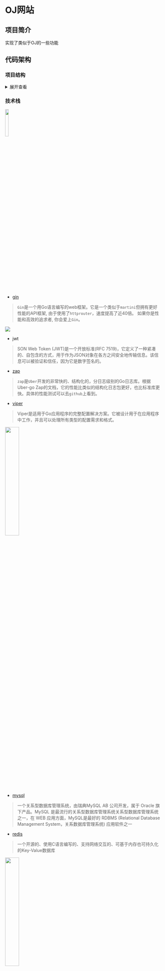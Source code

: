 # OJ网站

##  项目简介

实现了类似于OJ的一些功能

##  代码架构

### 项目结构

<details>
<summary>展开查看</summary>
<pre>
<code>
    ├── app ----------------------------- (项目文件)
    	├── api ------------------------- (api层)
    		├── category ------------------ (关于题目分类的api)
    		├── problem -------------- (关于问题的api)
    		├── submit -------------------- (关于用户提交代码的api)
    		├── user -------------------- (关于用户的api)
    	├── global ---------------------- (全局组件)
    	├── internal -------------------- (内部包)
    		├── middleware -------------- (中间件)
    		├── model ------------------- (模型)
    		├── service ----------------- (服务层)
    	├── router ---------------------- (路由层)
    ├── boot ---------------------------- (项目启动包)
    ├── manifest ------------------------ (交付清单)
    	├── config ---------------------- (项目配置)
		├── sql ------------------------- (sql文件)
			├── mysql ------------------- (mysql表结构)
    ├── utils --------------------------- (工具包)
    ├── build.sh ------------------------ (项目启动shell脚本)
    ├── docker-compose.yml -------------- (docker容器)
</code>
</pre>
</details>


### 技术栈

<img src="https://raw.githubusercontent.com/gin-gonic/logo/master/color.png" width="15%">

- [gin](https://github.com/gin-gonic/gin)

> `Gin`是一个用Go语言编写的web框架。它是一个类似于`martini`但拥有更好性能的API框架, 由于使用了`httprouter`，速度提高了近40倍。 如果你是性能和高效的追求者, 你会爱上`Gin`。



<img src="http://jwt.io/img/logo-asset.svg">

- jwt

> SON Web Token (JWT)是一个开放标准(RFC 7519)，它定义了一种紧凑的、自包含的方式，用于作为JSON对象在各方之间安全地传输信息。该信息可以被验证和信任，因为它是数字签名的。

- [zap](https://github.com/uber-go/zap)

> `zap`是`Uber`开发的非常快的、结构化的，分日志级别的Go日志库。根据Uber-go Zap的文档，它的性能比类似的结构化日志包更好，也比标准库更快。具体的性能测试可以去`github`上看到。

- [viper](https://github.com/spf13/viper)

> Viper是适用于Go应用程序的完整配置解决方案。它被设计用于在应用程序中工作，并且可以处理所有类型的配置需求和格式。

<img src="https://upload.wikimedia.org/wikipedia/zh/thumb/6/62/MySQL.svg/1200px-MySQL.svg.png" width="30%">

- [mysql](https://www.mysql.com/)

> 一个关系型数据库管理系统，由瑞典MySQL AB 公司开发，属于 Oracle 旗下产品。MySQL 是最流行的关系型数据库管理系统关系型数据库管理系统之一，在 WEB 应用方面，MySQL是最好的 RDBMS (Relational Database Management System，关系数据库管理系统) 应用软件之一

- [redis](https://redis.io/)

> 一个开源的、使用C语言编写的、支持网络交互的、可基于内存也可持久化的Key-Value数据库

<img src="https://developers.redhat.com/sites/default/files/styles/article_feature/public/blog/2014/05/homepage-docker-logo.png?itok=zx0e-vcP" width="30%">

- [docker](https://www.docker.com/)

> Google 公司推出的 Go 语言 进行开发实现，基于 Linux 内核的 cgroup，namespace，以及 AUFS 类的 Union FS 等技术的一个容器服务

​	容器用docker-compose部署

##  功能模块

### API文档

> v1.0.0

Base URLs:

* <a href="127.0.0.1:8080">测试环境: 127.0.0.1:8080</a>

# 用户

## POST 用户注册

POST /api/user/register

> Body 请求参数

```yaml
username: "1119209427"
password: 197920jc

```

### 请求参数

| 名称       | 位置 | 类型   | 必选 | 说明 |
| ---------- | ---- | ------ | ---- | ---- |
| body       | body | object | 否   | none |
| » username | body | string | 是   | none |
| » password | body | string | 是   | none |

> 返回示例

> 200 Response

```json
{}
```

### 返回结果

| 状态码 | 状态码含义                                              | 说明 | 数据模型 |
| ------ | ------------------------------------------------------- | ---- | -------- |
| 200    | [OK](https://tools.ietf.org/html/rfc7231#section-6.3.1) | 成功 | Inline   |

### 返回数据结构

## POST 用户登录

POST /api/user/login

> Body 请求参数

```yaml
username: "1119209427"
password: 197920jc

```

### 请求参数

| 名称       | 位置 | 类型   | 必选 | 说明 |
| ---------- | ---- | ------ | ---- | ---- |
| body       | body | object | 否   | none |
| » username | body | string | 是   | none |
| » password | body | string | 是   | none |

> 返回示例

> 200 Response

```json
{}
```

### 返回结果

| 状态码 | 状态码含义                                              | 说明 | 数据模型 |
| ------ | ------------------------------------------------------- | ---- | -------- |
| 200    | [OK](https://tools.ietf.org/html/rfc7231#section-6.3.1) | 成功 | Inline   |

### 返回数据结构

## PUT 升级管理员权限

PUT /api/user/admin

> Body 请求参数

```yaml
ids:
  - "3"

```

### 请求参数

| 名称  | 位置  | 类型   | 必选 | 说明 |
| ----- | ----- | ------ | ---- | ---- |
| token | query | string | 是   | none |
| body  | body  | object | 否   | none |
| » ids | body  | array  | 是   | none |

> 返回示例

> 200 Response

```json
{}
```

### 返回结果

| 状态码 | 状态码含义                                              | 说明 | 数据模型 |
| ------ | ------------------------------------------------------- | ---- | -------- |
| 200    | [OK](https://tools.ietf.org/html/rfc7231#section-6.3.1) | 成功 | Inline   |

### 返回数据结构

## PUT 取消管理员权限

PUT /api/user/cancel%20admin

> Body 请求参数

```yaml
ids: "3"

```

### 请求参数

| 名称  | 位置  | 类型   | 必选 | 说明 |
| ----- | ----- | ------ | ---- | ---- |
| toekn | query | string | 是   | none |
| body  | body  | object | 否   | none |
| » ids | body  | string | 否   | none |

> 返回示例

> 200 Response

```json
{}
```

### 返回结果

| 状态码 | 状态码含义                                              | 说明 | 数据模型 |
| ------ | ------------------------------------------------------- | ---- | -------- |
| 200    | [OK](https://tools.ietf.org/html/rfc7231#section-6.3.1) | 成功 | Inline   |

### 返回数据结构

# 问题

## GET 获取问题列表

GET /api/problem/list

### 请求参数

| 名称    | 位置  | 类型    | 必选 | 说明 |
| ------- | ----- | ------- | ---- | ---- |
| size    | query | integer | 否   | none |
| page    | query | integer | 否   | none |
| keyword | query | string  | 否   | none |

> 返回示例

> 200 Response

```json
{}
```

### 返回结果

| 状态码 | 状态码含义                                              | 说明 | 数据模型 |
| ------ | ------------------------------------------------------- | ---- | -------- |
| 200    | [OK](https://tools.ietf.org/html/rfc7231#section-6.3.1) | 成功 | Inline   |

### 返回数据结构

## POST 创建问题

POST /api/problem/create

> Body 请求参数

```yaml
title: 两数相加
content: 给你两个数a和b，请求出他们的和
textCase: 1 2
max_runtime: "100"
max_mem: "100"

```

### 请求参数

| 名称          | 位置  | 类型    | 必选 | 说明 |
| ------------- | ----- | ------- | ---- | ---- |
| token         | query | string  | 是   | none |
| body          | body  | object  | 否   | none |
| » title       | body  | string  | 是   | none |
| » content     | body  | string  | 是   | none |
| » textCase    | body  | string  | 是   | none |
| » max_runtime | body  | integer | 是   | none |
| » max_mem     | body  | integer | 是   | none |

> 返回示例

> 200 Response

```json
{}
```

### 返回结果

| 状态码 | 状态码含义                                              | 说明 | 数据模型 |
| ------ | ------------------------------------------------------- | ---- | -------- |
| 200    | [OK](https://tools.ietf.org/html/rfc7231#section-6.3.1) | 成功 | Inline   |

### 返回数据结构

## PUT 修改问题

PUT /api/problem/update

> Body 请求参数

```yaml
id: "2"
title: 三数之和
content: 给你一个包含 n 个整数的数组 nums，判断 nums 中是否存在三个元素 a，b，c ，使得 a + b + c = 0
  ？请你找出所有和为 0 且不重复的三元组。注意：答案中不可以包含重复的三元组。
textCase: 给定数组 nums = [-1, 0, 1, 2, -1, -4]，满足要求的三元组集合为：[  [-1, 0, 1],  [-1, -1, 2]]
max_runtime: "100"
max_mem: "30"

```

### 请求参数

| 名称          | 位置  | 类型   | 必选 | 说明 |
| ------------- | ----- | ------ | ---- | ---- |
| token         | query | string | 是   | none |
| body          | body  | object | 否   | none |
| » id          | body  | string | 否   | none |
| » title       | body  | string | 否   | none |
| » content     | body  | string | 否   | none |
| » textCase    | body  | string | 否   | none |
| » max_runtime | body  | string | 否   | none |
| » max_mem     | body  | string | 否   | none |

> 返回示例

> 200 Response

```json
{}
```

### 返回结果

| 状态码 | 状态码含义                                              | 说明 | 数据模型 |
| ------ | ------------------------------------------------------- | ---- | -------- |
| 200    | [OK](https://tools.ietf.org/html/rfc7231#section-6.3.1) | 成功 | Inline   |

### 返回数据结构

## POST 添加测试用例

POST /api/testcase/create

> Body 请求参数

```yaml
problem_id: "9"
input: 2 3
output: "5"

```

### 请求参数

| 名称         | 位置  | 类型    | 必选 | 说明 |
| ------------ | ----- | ------- | ---- | ---- |
| token        | query | string  | 是   | none |
| body         | body  | object  | 否   | none |
| » problem_id | body  | integer | 是   | none |
| » input      | body  | string  | 是   | none |
| » output     | body  | string  | 是   | none |

> 返回示例

> 200 Response

```json
{}
```

### 返回结果

| 状态码 | 状态码含义                                              | 说明 | 数据模型 |
| ------ | ------------------------------------------------------- | ---- | -------- |
| 200    | [OK](https://tools.ietf.org/html/rfc7231#section-6.3.1) | 成功 | Inline   |

### 返回数据结构

## PUT 修改测试用例

PUT /api/testcase/update

> Body 请求参数

```yaml
id: "2"
problem_id: "9"
input: 100 210
output: "310"

```

### 请求参数

| 名称         | 位置  | 类型    | 必选 | 说明 |
| ------------ | ----- | ------- | ---- | ---- |
| token        | query | string  | 是   | none |
| body         | body  | object  | 否   | none |
| » id         | body  | integer | 是   | none |
| » problem_id | body  | integer | 是   | none |
| » input      | body  | string  | 是   | none |
| » output     | body  | string  | 是   | none |

> 返回示例

> 200 Response

```json
{}
```

### 返回结果

| 状态码 | 状态码含义                                              | 说明 | 数据模型 |
| ------ | ------------------------------------------------------- | ---- | -------- |
| 200    | [OK](https://tools.ietf.org/html/rfc7231#section-6.3.1) | 成功 | Inline   |

### 返回数据结构

# 提交

## GET 获取提交列表

GET /api/submit/lists

### 请求参数

| 名称  | 位置  | 类型    | 必选 | 说明 |
| ----- | ----- | ------- | ---- | ---- |
| page  | query | integer | 否   | none |
| size  | query | integer | 否   | none |
| token | query | string  | 是   | none |

> 返回示例

> 200 Response

```json
{}
```

### 返回结果

| 状态码 | 状态码含义                                              | 说明 | 数据模型 |
| ------ | ------------------------------------------------------- | ---- | -------- |
| 200    | [OK](https://tools.ietf.org/html/rfc7231#section-6.3.1) | 成功 | Inline   |

### 返回数据结构

## POST 提交代码

POST /api/submit/submit

> Body 请求参数

```
string

```

### 请求参数

| 名称       | 位置  | 类型    | 必选 | 说明 |
| ---------- | ----- | ------- | ---- | ---- |
| token      | query | string  | 否   | none |
| problem_id | query | integer | 否   | none |
| body       | body  | string  | 否   | none |

> 返回示例

> 200 Response

```json
{}
```

### 返回结果

| 状态码 | 状态码含义                                              | 说明 | 数据模型 |
| ------ | ------------------------------------------------------- | ---- | -------- |
| 200    | [OK](https://tools.ietf.org/html/rfc7231#section-6.3.1) | 成功 | Inline   |

### 返回数据结构

# 分类

## POST 创建分类

POST /api/category/created

> Body 请求参数

```yaml
name: 链表
parent_id: string

```

### 请求参数

| 名称        | 位置  | 类型   | 必选 | 说明 |
| ----------- | ----- | ------ | ---- | ---- |
| token       | query | string | 否   | none |
| body        | body  | object | 否   | none |
| » name      | body  | string | 否   | none |
| » parent_id | body  | string | 否   | none |

> 返回示例

> 200 Response

```json
{}
```

### 返回结果

| 状态码 | 状态码含义                                              | 说明 | 数据模型 |
| ------ | ------------------------------------------------------- | ---- | -------- |
| 200    | [OK](https://tools.ietf.org/html/rfc7231#section-6.3.1) | 成功 | Inline   |

### 返回数据结构

## PUT 修改分类

PUT /api/category/update

> Body 请求参数

```yaml
id: "1"
name: 算法
parent_id: "0"

```

### 请求参数

| 名称        | 位置  | 类型   | 必选 | 说明 |
| ----------- | ----- | ------ | ---- | ---- |
| token       | query | string | 是   | none |
| body        | body  | object | 否   | none |
| » id        | body  | string | 是   | none |
| » name      | body  | string | 是   | none |
| » parent_id | body  | string | 否   | none |

> 返回示例

> 200 Response

```json
{}
```

### 返回结果

| 状态码 | 状态码含义                                              | 说明 | 数据模型 |
| ------ | ------------------------------------------------------- | ---- | -------- |
| 200    | [OK](https://tools.ietf.org/html/rfc7231#section-6.3.1) | 成功 | Inline   |

### 返回数据结构

# 数据模型

